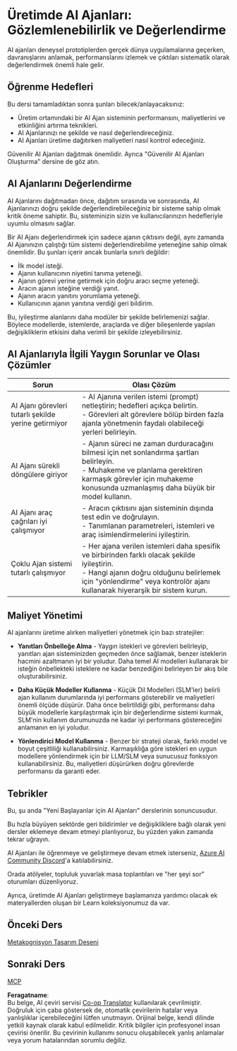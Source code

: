 <!--
CO_OP_TRANSLATOR_METADATA:
{
  "original_hash": "1ad5de6a6388d02c145a92dd04358bab",
  "translation_date": "2025-07-12T13:38:34+00:00",
  "source_file": "10-ai-agents-production/README.md",
  "language_code": "tr"
}
-->
# Üretimde AI Ajanları: Gözlemlenebilirlik ve Değerlendirme

AI ajanları deneysel prototiplerden gerçek dünya uygulamalarına geçerken, davranışlarını anlamak, performanslarını izlemek ve çıktıları sistematik olarak değerlendirmek önemli hale gelir.

## Öğrenme Hedefleri

Bu dersi tamamladıktan sonra şunları bilecek/anlayacaksınız:

- Üretim ortamındaki bir AI Ajan sisteminin performansını, maliyetlerini ve etkinliğini artırma teknikleri.
- AI Ajanlarınızı ne şekilde ve nasıl değerlendireceğiniz.
- AI Ajanları üretime dağıtırken maliyetleri nasıl kontrol edeceğiniz.

Güvenilir AI Ajanları dağıtmak önemlidir. Ayrıca "Güvenilir AI Ajanları Oluşturma" dersine de göz atın.

## AI Ajanlarını Değerlendirme

AI Ajanlarını dağıtmadan önce, dağıtım sırasında ve sonrasında, AI Ajanlarınızı doğru şekilde değerlendirebileceğiniz bir sisteme sahip olmak kritik öneme sahiptir. Bu, sisteminizin sizin ve kullanıcılarınızın hedefleriyle uyumlu olmasını sağlar.

Bir AI Ajanı değerlendirmek için sadece ajanın çıktısını değil, aynı zamanda AI Ajanınızın çalıştığı tüm sistemi değerlendirebilme yeteneğine sahip olmak önemlidir. Bu şunları içerir ancak bunlarla sınırlı değildir:

- İlk model isteği.
- Ajanın kullanıcının niyetini tanıma yeteneği.
- Ajanın görevi yerine getirmek için doğru aracı seçme yeteneği.
- Aracın ajanın isteğine verdiği yanıt.
- Ajanın aracın yanıtını yorumlama yeteneği.
- Kullanıcının ajanın yanıtına verdiği geri bildirim.

Bu, iyileştirme alanlarını daha modüler bir şekilde belirlemenizi sağlar. Böylece modellerde, istemlerde, araçlarda ve diğer bileşenlerde yapılan değişikliklerin etkisini daha verimli bir şekilde izleyebilirsiniz.

## AI Ajanlarıyla İlgili Yaygın Sorunlar ve Olası Çözümler

| **Sorun**                                      | **Olası Çözüm**                                                                                                                                                                                                             |
| ---------------------------------------------- | ---------------------------------------------------------------------------------------------------------------------------------------------------------------------------------------------------------------------------- |
| AI Ajanı görevleri tutarlı şekilde yerine getirmiyor | - AI Ajanına verilen istemi (prompt) netleştirin; hedefleri açıkça belirtin.<br>- Görevleri alt görevlere bölüp birden fazla ajanla yönetmenin faydalı olabileceği yerleri belirleyin.                                      |
| AI Ajanı sürekli döngülere giriyor             | - Ajanın süreci ne zaman durduracağını bilmesi için net sonlandırma şartları belirleyin.<br>- Muhakeme ve planlama gerektiren karmaşık görevler için muhakeme konusunda uzmanlaşmış daha büyük bir model kullanın.               |
| AI Ajanı araç çağrıları iyi çalışmıyor         | - Aracın çıktısını ajan sisteminin dışında test edin ve doğrulayın.<br>- Tanımlanan parametreleri, istemleri ve araç isimlendirmelerini iyileştirin.                                                                           |
| Çoklu Ajan sistemi tutarlı çalışmıyor          | - Her ajana verilen istemleri daha spesifik ve birbirinden farklı olacak şekilde iyileştirin.<br>- Hangi ajanın doğru olduğunu belirlemek için "yönlendirme" veya kontrolör ajanı kullanarak hiyerarşik bir sistem kurun.       |

## Maliyet Yönetimi

AI ajanlarını üretime alırken maliyetleri yönetmek için bazı stratejiler:

- **Yanıtları Önbelleğe Alma** - Yaygın istekleri ve görevleri belirleyip, yanıtları ajan sisteminizden geçmeden önce sağlamak, benzer isteklerin hacmini azaltmanın iyi bir yoludur. Daha temel AI modelleri kullanarak bir isteğin önbellekteki isteklere ne kadar benzediğini belirleyen bir akış bile oluşturabilirsiniz.

- **Daha Küçük Modeller Kullanma** - Küçük Dil Modelleri (SLM'ler) belirli ajan kullanım durumlarında iyi performans gösterebilir ve maliyetleri önemli ölçüde düşürür. Daha önce belirtildiği gibi, performansı daha büyük modellerle karşılaştırmak için bir değerlendirme sistemi kurmak, SLM'nin kullanım durumunuzda ne kadar iyi performans göstereceğini anlamanın en iyi yoludur.

- **Yönlendirici Model Kullanma** - Benzer bir strateji olarak, farklı model ve boyut çeşitliliği kullanabilirsiniz. Karmaşıklığa göre istekleri en uygun modellere yönlendirmek için bir LLM/SLM veya sunucusuz fonksiyon kullanabilirsiniz. Bu, maliyetleri düşürürken doğru görevlerde performansı da garanti eder.

## Tebrikler

Bu, şu anda "Yeni Başlayanlar için AI Ajanları" derslerinin sonuncusudur.

Bu hızla büyüyen sektörde geri bildirimler ve değişikliklere bağlı olarak yeni dersler eklemeye devam etmeyi planlıyoruz, bu yüzden yakın zamanda tekrar uğrayın.

AI Ajanları ile öğrenmeye ve geliştirmeye devam etmek isterseniz, <a href="https://discord.gg/kzRShWzttr" target="_blank">Azure AI Community Discord</a>'a katılabilirsiniz.

Orada atölyeler, topluluk yuvarlak masa toplantıları ve "her şeyi sor" oturumları düzenliyoruz.

Ayrıca, üretimde AI Ajanları geliştirmeye başlamanıza yardımcı olacak ek materyallerden oluşan bir Learn koleksiyonumuz da var.

## Önceki Ders

[Metakognisyon Tasarım Deseni](../09-metacognition/README.md)

## Sonraki Ders

[MCP](../11-mcp/README.md)

**Feragatname**:  
Bu belge, AI çeviri servisi [Co-op Translator](https://github.com/Azure/co-op-translator) kullanılarak çevrilmiştir. Doğruluk için çaba göstersek de, otomatik çevirilerin hatalar veya yanlışlıklar içerebileceğini lütfen unutmayın. Orijinal belge, kendi dilinde yetkili kaynak olarak kabul edilmelidir. Kritik bilgiler için profesyonel insan çevirisi önerilir. Bu çevirinin kullanımı sonucu oluşabilecek yanlış anlamalar veya yorum hatalarından sorumlu değiliz.